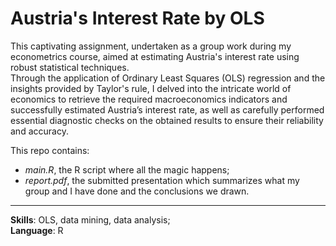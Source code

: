 # Austria's Interest Rate by OLS  
This captivating assignment, undertaken as a group work during my econometrics course, aimed at estimating Austria's interest rate using robust statistical techniques.  
Through the application of Ordinary Least Squares (OLS) regression and the insights provided by Taylor's rule, I delved into the intricate world of economics to retrieve the required macroeconomics indicators and successfully estimated Austria’s interest rate, as well as carefully performed essential diagnostic checks on the obtained results to ensure their reliability and accuracy.  

This repo contains:
- *main.R*, the R script where all the magic happens;
- *report.pdf*, the submitted presentation which summarizes what my group and I have done and the conclusions we drawn.
---
**Skills**: OLS, data mining, data analysis;  
**Language**: R
